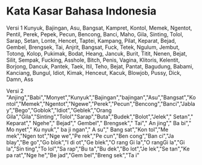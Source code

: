 # Kata Kasar Bahasa Indonesia

Versi 1
Kunyuk, Bajingan, Asu, Bangsat, Kampret, Kontol, Memek, Ngentot, Pentil, Perek, Pepek, Pecun, Bencong, Banci, Maho, Gila, Sinting, Tolol, Sarap, Setan, Lonte, Hencet, Taptei, Kampang, Pilat, Keparat, Bejad, Gembel, Brengsek, Tai, Anjrit, Bangsat, Fuck, Tetek, Ngulum, Jembut, Totong, Kolop, Pukimak, Bodat, Heang, Jancuk, Burit, Titit, Nenen, Bejat, Silit, Sempak, Fucking, Asshole, Bitch, Penis, Vagina, Klitoris, Kelentit, Borjong, Dancuk, Pantek, Taek, Itil, Teho, Bejat, Pantat, Bagudung, Babami, Kanciang, Bungul, Idiot, Kimak, Henceut, Kacuk, Blowjob, Pussy, Dick, Damn, Ass

Versi 2
"Anjing","Babi","Monyet","Kunyuk","Bajingan","bajingan","Asu","Bangsat","Kontol","Memek","Ngentot","Ngewe","Perek","Pecun","Bencong","Banci","Jablay","Bego","Goblok","Idiot","Geblek","Orang Gila","Gila","Sinting","Tolol","Sarap","Buta","Budek","Bolot","Jelek","  Setan","  Keparat","  Ngehe","  Bejad","  Gembel","  Brengsek","  Tai","  An jing","  Ba bi","  Mo nyet","  Ku nyuk","  ba ji ngan","  A su","  Bang sat","Kon tol","Me mek","Ngen tot","Nge we","Pe rek","Pe cun","Ben cong","Ban ci","Ja blay","Be go","Go blok","I di ot","Ge blek","O rang Gi la","O rangGi la","Gi la","Sin ting","To lol","Sa rap","Bu ta","Bu dek","Bo lot","Je lek","Se tan","Ke pa rat","Nge he","Be jad","Gem bel","Breng sek","Ta i"
